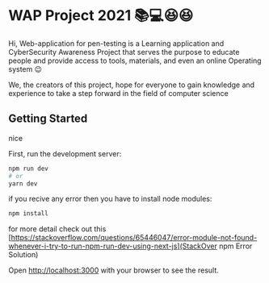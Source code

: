 # WAP Project 2021 	:books::computer::laughing::satisfied:

Hi, Web-application for pen-testing  is a Learning application and CyberSecurity Awareness Project that serves the purpose to educate people and provide access to tools, materials, and even an online Operating system :wink: 

We, the creators of this project, hope for everyone to gain knowledge and experience to take a step forward in the field of computer science  

## Getting Started

nice

First, run the development server:

```bash
npm run dev
# or
yarn dev
```

if you recive any error then you have to install node modules:

```bash
npm install

```
for more detail check out this [https://stackoverflow.com/questions/65446047/error-module-not-found-whenever-i-try-to-run-npm-run-dev-using-next-js](StackOver npm Error Solution)


Open [http://localhost:3000](http://localhost:3000) with your browser to see the result.

